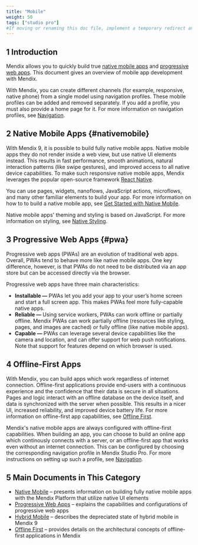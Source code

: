 ```yaml
---
title: "Mobile"
weight: 50
tags: ["studio pro"]
#If moving or renaming this doc file, implement a temporary redirect and let the respective team know they should update the URL in the product. See Mapping to Products for more details.
---
```


## 1 Introduction

Mendix allows you to quickly build true [native mobile apps](#nativemobile) and [progressive web apps](progressive-web-app). This document gives an overview of mobile app development with Mendix. 

With Mendix, you can create different channels (for example, responsive, native phone) from a single model using navigation profiles. These mobile profiles can be added and removed separately. If you add a profile, you must also provide a home page for it. For more information on navigation profiles, see [Navigation](navigation). 

## 2 Native Mobile Apps {#nativemobile}

With Mendix 9, it is possible to build fully native mobile apps. Native mobile apps they do not render inside a web view, but use native UI elements instead. This results in fast performance, smooth animations, natural interaction patterns (like swipe gestures), and improved access to all native device capabilities.  To make such responsive native mobile apps, Mendix leverages the popular open-source framework [React Native](https://facebook.github.io/react-native/).

You can use pages, widgets, nanoflows, JavaScript actions, microflows, and many other familiar elements to build your app. For more information on how to to build a native mobile app, see [Get Started with Native Mobile](/howto/mobile/getting-started-with-native-mobile).

Native mobile apps' theming and styling is based on JavaScript. For more information on styling, see [Native Styling](native-styling-refguide). 

## 3 Progressive Web Apps {#pwa}

Progressive web apps (PWAs) are an evolution of traditional web apps. Overall, PWAs tend to behave more like native mobile apps. One key difference, however, is that PWAs do not need to be distributed via an app store but can be accessed directly via the browser.

Progressive web apps have three main characteristics:

* **Installable —** PWAs let you add your app to your user’s home screen and start a full screen app. This makes PWAs feel more fully-capable native apps.
* **Reliable —** Using service workers, PWAs can work offline or partially offline. Mendix PWAs can work partially offline (resources like styling, pages, and images are cached) or fully offline (like native mobile apps).
* **Capable —** PWAs can leverage several device capabilities like the camera and location, and can offer support for web push notifications. Note that support for features depend on which browser is used.

## 4 Offline-First Apps

With Mendix, you can build apps which work regardless of internet connection. Offline-first applications provide end-users with a continuous experience and the confidence that their data is secure in all situations. Pages and logic interact with an offline database on the device itself, and data is synchronized with the server when possible. This results in a nicer UI, increased reliability, and improved device battery life. For more information on offline-first app capabilities, see [Offline First](offline-first).

Mendix's native mobile apps are always configured with offline-first capabilities. When building an app, you can choose to build an online app which continously connects with a server, or an offline-first app that works even without an internet connection. This can be configured by choosing the corresponding navigation profile in Mendix Studio Pro. For more instructions on setting up such a profile, see [Navigation](navigation).

## 5 Main Documents in This Category

* [Native Mobile](native-mobile) – presents information on building fully native mobile apps with the Mendix Platform that utilize native UI elements
* [Progressive Web Apps](progressive-web-app) – explains the capabilities and configurations of progressive web apps
* [Hybrid Mobile](hybrid-mobile) – describes the depreciated state of hybrid mobile in Mendix 9 
* [Offline First](offline-first) – provides details on the architectural concepts of offline-first applications in Mendix
